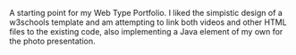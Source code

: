A starting point for my Web Type Portfolio. I liked the simpistic design of a w3schools template and am attempting to link both videos and other HTML files to the existing code, also implementing a Java element of my own for the photo presentation.
